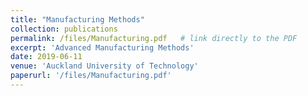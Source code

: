 ```yaml
---
title: "Manufacturing Methods"
collection: publications
permalink: /files/Manufacturing.pdf   # link directly to the PDF
excerpt: 'Advanced Manufacturing Methods'
date: 2019-06-11
venue: 'Auckland University of Technology'
paperurl: '/files/Manufacturing.pdf'
---
```

